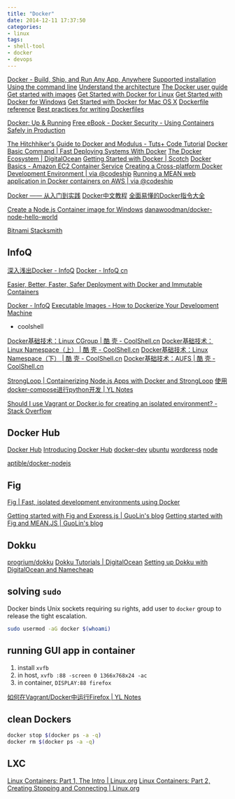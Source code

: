 ```yaml
---
title: "Docker"
date: 2014-12-11 17:37:50
categories:
- linux
tags:
- shell-tool
- docker
- devops
---
```


[Docker - Build, Ship, and Run Any App, Anywhere](https://www.docker.com/)
[Supported installation](https://docs.docker.com/installation/)
[Using the command line](https://docs.docker.com/reference/commandline/cli/)
[Understand the architecture](http://docs.docker.com/introduction/understanding-docker/)
[The Docker user guide](http://docs.docker.com/engine/userguide/)
[Get started with images](https://docs.docker.com/userguide/dockerimages/)
[Get Started with Docker for Linux](http://docs.docker.com/linux/started/)
[Get Started with Docker for Windows](http://docs.docker.com/windows/started/)
[Get Started with Docker for Mac OS X](http://docs.docker.com/mac/started/)
[Dockerfile reference](http://docs.docker.com/reference/builder/)
[Best practices for writing Dockerfiles](https://docs.docker.com/articles/dockerfile_best-practices/)

[Docker: Up & Running](https://www.safaribooksonline.com/library/view/docker-up/9781491917565/)
[Free eBook - Docker Security - Using Containers Safely in Production](https://www.openshift.com/promotions/docker-security.html)

[The Hitchhiker's Guide to Docker and Modulus - Tuts+ Code Tutorial](http://code.tutsplus.com/tutorials/the-hitchhikers-guide-to-docker-and-modulus--cms-24770)
[Docker Basic Command | Fast Deploying Systems With Docker](http://chunchio.gitbooks.io/docker/content/DockerBasicCommand.html)
[The Docker Ecosystem | DigitalOcean](https://www.digitalocean.com/community/tutorial_series/the-docker-ecosystem)
[Getting Started with Docker | Scotch](https://scotch.io/tutorials/getting-started-with-docker)
[Docker Basics - Amazon EC2 Container Service](http://docs.aws.amazon.com/AmazonECS/latest/developerguide/docker-basics.html)
[Creating a Cross-platform Docker Development Environment | via @codeship](https://blog.codeship.com/cross-platform-docker-development-environment/)
[Running a MEAN web application in Docker containers on AWS | via @codeship](http://blog.codeship.com/running-mean-web-application-docker-containers-aws/)

[Docker —— 从入门到实践](http://yeasy.gitbooks.io/docker_practice/content/)
[Docker中文教程](http://letong.gitbooks.io/docker/content/)
[全面易懂的Docker指令大全](http://joshhu.gitbooks.io/dockercommands/content/index.html)

[Create a Node.js Container image for Windows](https://stefanscherer.github.io/create-an-io-js-container-image-for-windows/)
[danawoodman/docker-node-hello-world](https://github.com/danawoodman/docker-node-hello-world?utm_source=nodeweekly&utm_medium=email)

[Bitnami Stacksmith](https://stacksmith.bitnami.com/?vero_conv=1304303901)

## InfoQ

[深入浅出Docker - InfoQ](http://www.infoq.com/cn/dockerdeep/)
[Docker - InfoQ cn](http://www.infoq.com/cn/dockers)

[Easier, Better, Faster, Safer Deployment with Docker and Immutable Containers](http://www.infoq.com/presentations/immutable-servers-docker)

[Docker - InfoQ](http://www.infoq.com/docker-2)
[Executable Images - How to Dockerize Your Development Machine](http://www.infoq.com/articles/docker-executable-images)

* coolshell

[Docker基础技术：Linux CGroup | 酷 壳 - CoolShell.cn](http://coolshell.cn/articles/17049.html)
[Docker基础技术：Linux Namespace（上） | 酷 壳 - CoolShell.cn](http://coolshell.cn/articles/17010.html)
[Docker基础技术：Linux Namespace（下） | 酷 壳 - CoolShell.cn](http://coolshell.cn/articles/17029.html)
[Docker基础技术：AUFS | 酷 壳 - CoolShell.cn](http://coolshell.cn/articles/17061.html)

[StrongLoop | Containerizing Node.js Apps with Docker and StrongLoop](https://strongloop.com/strongblog/containerizing-node-js-apps-with-docker-and-strongloop/)
[使用docker-compose进行python开发 | YL Notes](http://yunlzheng.github.io/2015/06/06/dev-python-with-docker-compose/)

[Should I use Vagrant or Docker.io for creating an isolated environment? - Stack Overflow](http://stackoverflow.com/questions/16647069/should-i-use-vagrant-or-docker-io-for-creating-an-isolated-environment)

## Docker Hub

[Docker Hub](https://hub.docker.com/explore/)
[Introducing Docker Hub](https://docs.docker.com/docker-hub/)
[docker-dev](https://hub.docker.com/_/docker-dev/)
[ubuntu](https://hub.docker.com/_/ubuntu/)
[wordpress](https://hub.docker.com/_/wordpress/)
[node](https://hub.docker.com/_/node/)

[aptible/docker-nodejs](https://github.com/aptible/docker-nodejs)

## Fig

[Fig | Fast, isolated development environments using Docker](http://www.fig.sh/index.html)

[Getting started with Fig and Express.js | GuoLin's blog](http://guolinn.com/2015/Getting-started-with-Fig-and-Express-js/)
[Getting started with Fig and MEAN.JS | GuoLin's blog](http://guolinn.com/2015/fig-meanjs/)

## Dokku

[progrium/dokku](https://github.com/progrium/dokku)
[Dokku Tutorials | DigitalOcean](https://www.digitalocean.com/community/tags/dokku)
[Setting up Dokku with DigitalOcean and Namecheap](https://gist.github.com/ngoldman/7287753)

## solving `sudo`

Docker binds Unix sockets requiring su rights, add user to `docker` group to release the tight escalation.

```sh
sudo usermod -aG docker $(whoami)
```

## running GUI app in container

1. install `xvfb`
2. in host, `xvfb :88 -screen 0 1366x768x24 -ac`
3. in container, `DISPLAY:88 firefox`

[如何在Vagrant/Docker中运行Firefox | YL Notes](http://yunlzheng.github.io/2014/10/19/intro-xvfn-ubuntu/)

## clean Dockers

```sh
docker stop $(docker ps -a -q)
docker rm $(docker ps -a -q)
```

## LXC

[Linux Containers: Part 1, The Intro | Linux.org](http://www.linux.org/threads/linux-containers-part-1-the-intro.4379/)
[Linux Containers: Part 2, Creating Stopping and Connecting | Linux.org](http://www.linux.org/threads/linux-containers-part-2-creating-stopping-and-connecting.4399/)
